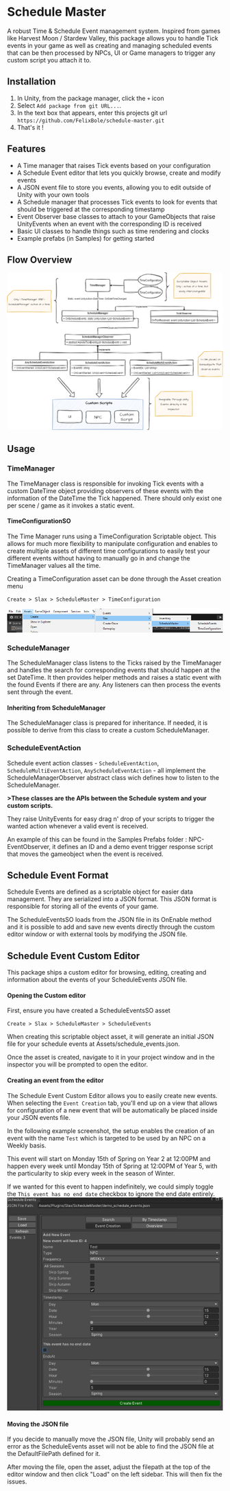 # Schedule Master

A robust Time & Schedule Event management system. Inspired from games like Harvest Moon / Stardew Valley, this package allows you to handle Tick events in your game as well as creating and managing scheduled events that can be then processed by NPCs, UI or Game managers to trigger any custom script you attach it to.

## Installation

1. In Unity, from the package manager, click the `+` icon
2. Select `Add package from git URL...`.
3. In the text box that appears, enter this projects git url `https://github.com/FelixBole/schedule-master.git`
4. That's it !

## Features

- A Time manager that raises Tick events based on your configuration
- A Schedule Event editor that lets you quickly browse, create and modify events
- A JSON event file to store you events, allowing you to edit outside of Unity with your own tools
- A Schedule manager that processes Tick events to look for events that should be triggered at the corresponding timestamp
- Event Observer base classes to attach to your GameObjects that raise UnityEvents when an event with the corresponding ID is received
- Basic UI classes to handle things such as time rendering and clocks
- Example prefabs (in Samples) for getting started

## Flow Overview

![ScheduleMaster Flow](./Documentation/Flow.png)

## Usage

### TimeManager

The TimeManager class is responsible for invoking Tick events with a custom DateTime object providing observers of these events with the information of the DateTime the Tick happened. There should only exist one per scene / game as it invokes a static event.

#### TimeConfigurationSO

The Time Manager runs using a TimeConfiguration Scriptable object. This allows for much more flexibility to manipulate configuration and enables to create multiple assets of different time configurations to easily test your different events without having to manually go in and change the TimeManager values all the time.

Creating a TimeConfiguration asset can be done through the Asset creation menu
```
Create > Slax > ScheduleMaster > TimeConfiguration
```
![i](./Documentation/docs_timeConfigurationAsset.png)

### ScheduleManager

The ScheduleManager class listens to the Ticks raised by the TimeManager and handles the search for corresponding events that should happen at the set DateTime. It then provides helper methods and raises a static event with the found Events if there are any. Any listeners can then process the events sent through the event.

#### Inheriting from ScheduleManager

The ScheduleManager class is prepared for inheritance. If needed, it is possible to derive from this class to create a custom ScheduleManager.

### ScheduleEventAction

Schedule event action classes - `ScheduleEventAction`, `ScheduleMultiEventAction`, `AnyScheduleEventAction` - all implement the ScheduleManagerObserver abstract class wich defines how to listen to the ScheduleManager. 

**>These classes are the APIs between the Schedule system and your custom scripts.**

 They raise UnityEvents for easy drag n' drop of your scripts to trigger the wanted action whenever a valid event is received.

An example of this can be found in the Samples Prefabs folder : NPC-EventObserver, it defines an ID and a demo event trigger response script that moves the gameobject when the event is received.

## Schedule Event Format

Schedule Events are defined as a scriptable object for easier data management. They are serialized into a JSON format. This JSON format is responsible for storing all of the events of your game. 

The ScheduleEventsSO loads from the JSON file in its OnEnable method and it is possible to add and save new events directly through the custom editor window or with external tools by modifying the JSON file.

## Schedule Event Custom Editor

This package ships a custom editor for browsing, editing, creating and information about the events of your ScheduleEvents JSON file.

#### Opening the Custom editor
First, ensure you have created a ScheduleEventsSO asset
```
Create > Slax > ScheduleMaster > ScheduleEvents
```
When creating this scriptable object asset, it will generate an initial JSON file for your schedule events at Assets/schedule_events.json.

Once the asset is created, navigate to it in your project window and in the inspector you will be prompted to open the editor.

#### Creating an event from the editor
The Schedule Event Custom Editor allows you to easily create new events.
When selecting the `Event Creation` tab, you'll end up on a view that allows for configuration of a new event that will be automatically be placed inside your JSON events file.

In the following example screenshot, the setup enables the creation of an event with the name `Test` which is targeted to be used by an NPC on a Weekly basis.

This event will start on Monday 15th of Spring on Year 2 at 12:00PM and happen every week until Monday 15th of Spring at 12:00PM of Year 5, with the particularity to skip every week in the season of Winter.

If we wanted for this event to happen indefinitely, we could simply toggle the `This event has no end date` checkbox to ignore the end date entirely.
![event creation](./Documentation/docs_event_creation.png)

#### Moving the JSON file

If you decide to manually move the JSON file, Unity will probably send an error as the ScheduleEvents asset will not be able to find the JSON file at the DefaultFilePath defined for it.

After moving the file, open the asset, adjust the filepath at the top of the editor window and then click "Load" on the left sidebar. This will then fix the issues.
